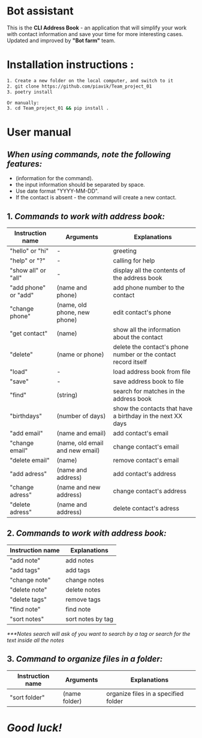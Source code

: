 # __Bot assistant__
This is the __CLI Address Book__ - an application that will simplify your work with contact information and save your time for more interesting cases.
Updated and improved by __"Bot farm"__ team.

# __Installation instructions__ :
```sh
1. Create a new folder on the local computer, and switch to it
2. git clone https://github.com/piavik/Team_project_01
3. poetry install 

Or manually:
3. cd Team_project_01 && pip install .
```

# __User manual__
## _When using commands, note the following features:_
- (information for the command).
- the input information should be separated by space.
- Use date format "YYYY-MM-DD".
- If the contact is absent - the command will create a new contact.

## 1. _Commands to work with address book:_
| Instruction name | Arguments | Explanations |
| ------ | ------ | ------ |
| "hello" or "hi"  | - | greeting |
| "help" or "?" | - | calling for help |
| "show all" or "all" | - | display all the contents of the address book |
| "add phone" or "add"| (name and phone) | add phone number to the contact |
| "change phone" | (name, old phone, new phone) | edit contact's phone |
| "get contact" | (name) | show all the information about the contact |
| "delete" | (name or phone) | delete the contact's phone number or the contact record itself |
| "load" | - | load address book from file |
| "save" | - | save address book to file |
| "find" | (string) | search for matches in the address book |
| "birthdays" | (number of days) | show the contacts that have a birthday in the next XX days |
| "add email" | (name and email) | add contact's email |
| "change email" | (name, old email and new email) | change contact's email |
| "delete email" | (name) |  remove contact's email |
| "add adress" | (name and address) | add contact's address |
| "change adress" | (name and new address)| change contact's address |
| "delete adress" | (name and address) | delete contact's adress |

## 2. _Commands to work with address book:_
| Instruction name | Explanations |
| ------ | ------ |
| "add note" | add notes |
| "add tags" | add tags |
| "change note" | change notes |
| "delete note" | delete notes |
| "delete tags" | remove tags |        
| "find note" |  find note |
| "sort notes" | sort notes by tag |
_***Notes search will ask of you want to search by a tag or search for the text inside all the notes_

## 3. _Command to organize files in a folder:_
| Instruction name | Arguments | Explanations |
| ------ | ------ | ------ |
| "sort folder" | (name folder) | organize files in a specified folder |
# _Good luck!_
